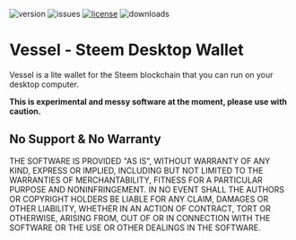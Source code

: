 ![version](https://img.shields.io/github/release/aaroncox/vessel/all.svg)
![issues](https://img.shields.io/github/issues/aaroncox/vessel.svg)
[![license](https://img.shields.io/badge/license-MIT-blue.svg)](https://raw.githubusercontent.com/aaroncox/vessel/master/LICENSE)
![downloads](https://img.shields.io/github/downloads/aaroncox/vessel/total.svg)

# Vessel - Steem Desktop Wallet

Vessel is a lite wallet for the Steem blockchain that you can run on your desktop computer.

**This is experimental and messy software at the moment, please use with caution.**

## No Support & No Warranty

THE SOFTWARE IS PROVIDED "AS IS", WITHOUT WARRANTY OF ANY KIND, EXPRESS OR
IMPLIED, INCLUDING BUT NOT LIMITED TO THE WARRANTIES OF MERCHANTABILITY,
FITNESS FOR A PARTICULAR PURPOSE AND NONINFRINGEMENT. IN NO EVENT SHALL THE
AUTHORS OR COPYRIGHT HOLDERS BE LIABLE FOR ANY CLAIM, DAMAGES OR OTHER
LIABILITY, WHETHER IN AN ACTION OF CONTRACT, TORT OR OTHERWISE, ARISING
FROM, OUT OF OR IN CONNECTION WITH THE SOFTWARE OR THE USE OR OTHER DEALINGS
IN THE SOFTWARE.
